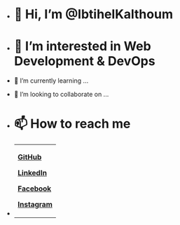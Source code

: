 - # 👋 Hi, I’m @IbtihelKalthoum
- # 👀 I’m interested in Web Development & DevOps
- 🌱 I’m currently learning ...
- 💞️ I’m looking to collaborate on ...
- # 📫 How to reach me 
- <table cellspacing="1" cellpadding="2" valign="middle" style="border-collapse: collapse; border: none;">
  <tbody>
    <tr style="border: none;">
      <td style="border: none;">

- **[GitHub](https://github.com/IbtihelKalthoum)**
- **[LinkedIn](https://www.linkedin.com/in/ibtihel-kalthoum-818218208/)**
- **[Facebook](https://www.facebook.com/profile.php?id=100005516629278)**
- **[Instagram](https://www.instagram.com/ibtihelkalthoum/)**
  </tbody>
</table>


